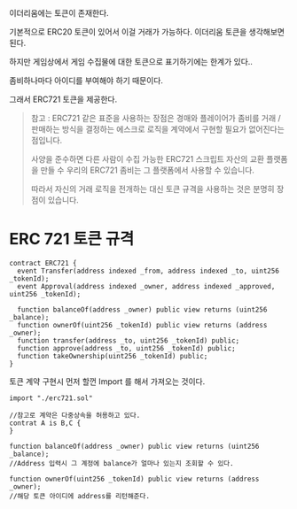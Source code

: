 이더리움에는 토큰이 존재한다. 

기본적으로 ERC20 토큰이 있어서 이걸 거래가 가능하다. 이더리움 토큰을 생각해보면 된다. 

하지만 게임상에서 게임 수집물에 대한 토큰으로 표기하기에는 한계가 있다..

좀비하나마다 아이디를 부여해야 하기 때문이다. 

그래서 ERC721 토큰을 제공한다. 

> 참고 : ERC721 같은 표준을 사용하는 장점은 경매와 플레이어가 좀비를 거래 / 판매하는 방식을 결정하는 에스크로 로직을 계약에서 구현할 필요가 없어진다는 점입니다.
>
> 사양을 준수하면 다른 사람이 수집 가능한 ERC721 스크립트 자산의 교환 플랫폼을 만들 수 우리의 ERC721 좀비는 그 플랫폼에서 사용할 수 있습니다.
>
> 따라서 자신의 거래 로직을 전개하는 대신 토큰 규격을 사용하는 것은 분명히 장점이 있습니다.

# ERC 721 토큰 규격

```
contract ERC721 {
  event Transfer(address indexed _from, address indexed _to, uint256 _tokenId);
  event Approval(address indexed _owner, address indexed _approved, uint256 _tokenId);

  function balanceOf(address _owner) public view returns (uint256 _balance);
  function ownerOf(uint256 _tokenId) public view returns (address _owner);
  function transfer(address _to, uint256 _tokenId) public;
  function approve(address _to, uint256 _tokenId) public;
  function takeOwnership(uint256 _tokenId) public;
}
```

토큰 계약 구현시 먼저 할껀 Import 를 해서 가져오는 것이다. 

```
import "./erc721.sol"

//참고로 계약은 다중상속을 허용하고 있다. 
contrat A is B,C {
}
```

```
function balanceOf(address _owner) public view returns (uint256 _balance);
//Address 입력시 그 계정에 balance가 얼마나 있는지 조회할 수 있다. 
```

```
function ownerOf(uint256 _tokenId) public view returns (address _owner);
//해당 토큰 아이디에 address를 리턴해준다. 
```



